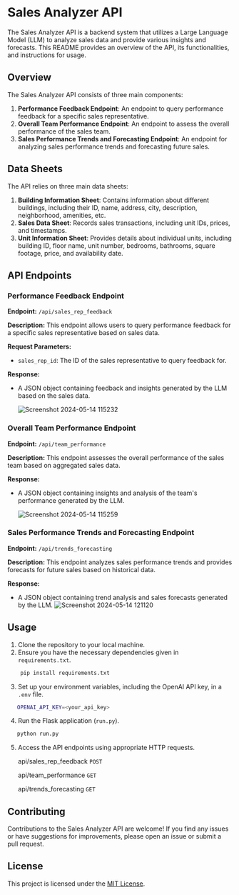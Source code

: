 # Sales Analyzer API

The Sales Analyzer API is a backend system that utilizes a Large Language Model (LLM) to analyze sales data and provide various insights and forecasts. This README provides an overview of the API, its functionalities, and instructions for usage.

## Overview

The Sales Analyzer API consists of three main components:

1. **Performance Feedback Endpoint**: An endpoint to query performance feedback for a specific sales representative.
2. **Overall Team Performance Endpoint**: An endpoint to assess the overall performance of the sales team.
3. **Sales Performance Trends and Forecasting Endpoint**: An endpoint for analyzing sales performance trends and forecasting future sales.

## Data Sheets

The API relies on three main data sheets:

1. **Building Information Sheet**: Contains information about different buildings, including their ID, name, address, city, description, neighborhood, amenities, etc.
2. **Sales Data Sheet**: Records sales transactions, including unit IDs, prices, and timestamps.
3. **Unit Information Sheet**: Provides details about individual units, including building ID, floor name, unit number, bedrooms, bathrooms, square footage, price, and availability date.

## API Endpoints

### Performance Feedback Endpoint

**Endpoint:** `/api/sales_rep_feedback`

**Description:** This endpoint allows users to query performance feedback for a specific sales representative based on sales data.

**Request Parameters:**
- `sales_rep_id`: The ID of the sales representative to query feedback for.

**Response:**
- A JSON object containing feedback and insights generated by the LLM based on the sales data.

  ![Screenshot 2024-05-14 115232](https://github.com/Johnny463/SalesAnalyzer/assets/70976999/84e14c0f-86c1-45a8-aa26-29af8b4f18b3)


### Overall Team Performance Endpoint

**Endpoint:** `/api/team_performance`

**Description:** This endpoint assesses the overall performance of the sales team based on aggregated sales data.

**Response:**
- A JSON object containing insights and analysis of the team's performance generated by the LLM.

  ![Screenshot 2024-05-14 115259](https://github.com/Johnny463/SalesAnalyzer/assets/70976999/8344c55d-a0bf-4855-a296-5439c001bd2d)


### Sales Performance Trends and Forecasting Endpoint

**Endpoint:** `/api/trends_forecasting`

**Description:** This endpoint analyzes sales performance trends and provides forecasts for future sales based on historical data.

**Response:**
- A JSON object containing trend analysis and sales forecasts generated by the LLM.
![Screenshot 2024-05-14 121120](https://github.com/Johnny463/SalesAnalyzer/assets/70976999/a7b4f9c8-3bbd-429f-9b8a-7b86b2f98cba)

  

## Usage

1. Clone the repository to your local machine.
2. Ensure you have the necessary dependencies given in `requirements.txt`.
```bash
    pip install requirements.txt
   ```

3. Set up your environment variables, including the OpenAI API key, in a `.env` file.
```bash
   OPENAI_API_KEY=<your_api_key>
```
4. Run the Flask application (`run.py`).
```bash
   python run.py
```
5. Access the API endpoints using appropriate HTTP requests.
   
    api/sales_rep_feedback `POST`
   
    api/team_performance  `GET`
   
    api/trends_forecasting  `GET`

## Contributing

Contributions to the Sales Analyzer API are welcome! If you find any issues or have suggestions for improvements, please open an issue or submit a pull request.

## License

This project is licensed under the [MIT License](LICENSE).
